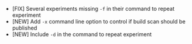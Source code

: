 - [FIX] Several experiments missing `-f` in their command to repeat experiment
- [NEW] Add `-x` command line option to control if build scan should be published
- [NEW] Include `-d` in the command to repeat experiment
